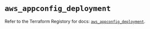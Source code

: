 # `aws_appconfig_deployment`

Refer to the Terraform Registory for docs: [`aws_appconfig_deployment`](https://registry.terraform.io/providers/hashicorp/aws/5.26.0/docs/resources/appconfig_deployment).
